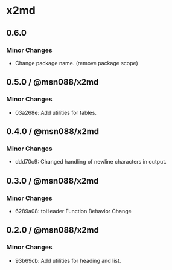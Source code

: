 # x2md

## 0.6.0

### Minor Changes

- Change package name. (remove package scope)

## 0.5.0 / @msn088/x2md

### Minor Changes

- 03a268e: Add utilities for tables.

## 0.4.0 / @msn088/x2md

### Minor Changes

- ddd70c9: Changed handling of newline characters in output.

## 0.3.0 / @msn088/x2md

### Minor Changes

- 6289a08: toHeader Function Behavior Change

## 0.2.0 / @msn088/x2md

### Minor Changes

- 93b69cb: Add utilities for heading and list.
